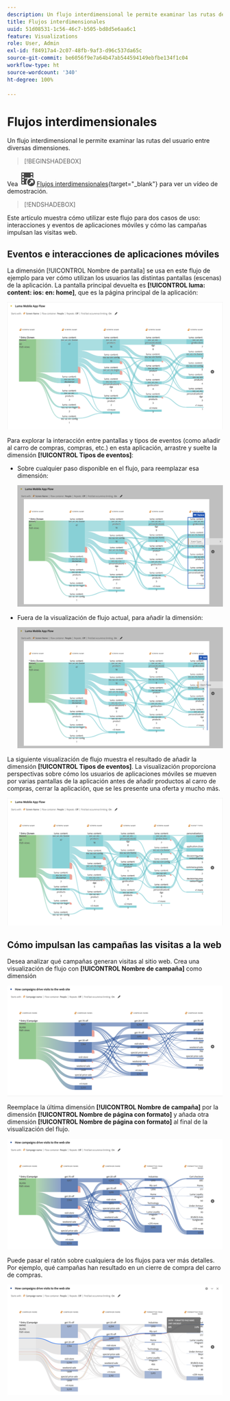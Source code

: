 ```yaml
---
description: Un flujo interdimensional le permite examinar las rutas del usuario entre diversas dimensiones.
title: Flujos interdimensionales
uuid: 51d08531-1c56-46c7-b505-bd8d5e6aa6c1
feature: Visualizations
role: User, Admin
exl-id: f84917a4-2c07-48fb-9af3-d96c537da65c
source-git-commit: be6056f9e7a64b47ab544594149ebfbe134f1c04
workflow-type: ht
source-wordcount: '340'
ht-degree: 100%

---
```


# Flujos interdimensionales

Un flujo interdimensional le permite examinar las rutas del usuario entre diversas dimensiones.

>[!BEGINSHADEBOX]

Vea ![VideoCheckedOut](/help/assets/icons/VideoCheckedOut.svg) [Flujos interdimensionales](https://video.tv.adobe.com/v/24041?quality=12&learn=on){target="_blank"} para ver un vídeo de demostración.

>[!ENDSHADEBOX]

Este artículo muestra cómo utilizar este flujo para dos casos de uso: interacciones y eventos de aplicaciones móviles y cómo las campañas impulsan las visitas web.

## Eventos e interacciones de aplicaciones móviles

La dimensión [!UICONTROL Nombre de pantalla] se usa en este flujo de ejemplo para ver cómo utilizan los usuarios las distintas pantallas (escenas) de la aplicación. La pantalla principal devuelta es **[!UICONTROL luma: content: ios: en: home]**, que es la página principal de la aplicación:

![Un flujo que muestra el elemento añadido.](assets/flowapp.png)

Para explorar la interacción entre pantallas y tipos de eventos (como añadir al carro de compras, compras, etc.) en esta aplicación, arrastre y suelte la dimensión **[!UICONTROL Tipos de eventos]**:

* Sobre cualquier paso disponible en el flujo, para reemplazar esa dimensión:

  ![Un flujo que muestra la dimensión Página arrastrada a varias áreas.](assets/flowapp-replace.png)

* Fuera de la visualización de flujo actual, para añadir la dimensión:

  ![Un flujo que muestra la dimensión Página arrastrada al espacio en blanco al final.](assets/flowapp-add.png)

La siguiente visualización de flujo muestra el resultado de añadir la dimensión **[!UICONTROL Tipos de eventos]**. La visualización proporciona perspectivas sobre cómo los usuarios de aplicaciones móviles se mueven por varias pantallas de la aplicación antes de añadir productos al carro de compras, cerrar la aplicación, que se les presente una oferta y mucho más.

![Un valor de flujo que muestra los resultados de la dimensión Página en la parte superior de la lista.](assets/flowapp-result.png)

## Cómo impulsan las campañas las visitas a la web

Desea analizar qué campañas generan visitas al sitio web. Crea una visualización de flujo con **[!UICONTROL Nombre de campaña]** como dimensión

![Dimensión de nombre de campaña web de flujo](assets/flowweb.png)

Reemplace la última dimensión **[!UICONTROL Nombre de campaña]** por la dimensión **[!UICONTROL Nombre de página con formato]** y añada otra dimensión **[!UICONTROL Nombre de página con formato]** al final de la visualización del flujo.

![Nombre de campaña web de flujo y dimensión de página web](assets/flowweb-replace.png)

Puede pasar el ratón sobre cualquiera de los flujos para ver más detalles. Por ejemplo, qué campañas han resultado en un cierre de compra del carro de compras.

![Desplazamiento sobre nombre de campaña web de flujo y dimensión de página web](assets/flowweb-hover.png)
